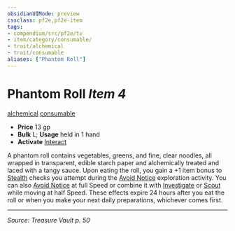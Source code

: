 ```yaml
---
obsidianUIMode: preview
cssclass: pf2e,pf2e-item
tags:
- compendium/src/pf2e/tv
- item/category/consumable/
- trait/alchemical
- trait/consumable
aliases: ["Phantom Roll"]
---
```

# Phantom Roll *Item 4*  
[alchemical](alchemical.md "Alchemical Item Trait")  [consumable](consumable.md "Consumable Item Trait")  

- **Price** 13 gp
- **Bulk** L; **Usage** held in 1 hand
- **Activate** [Interact](interact.md)

A phantom roll contains vegetables, greens, and fine, clear noodles, all wrapped in transparent, edible starch paper and alchemically treated and laced with a tangy sauce. Upon eating the roll, you gain a +1 item bonus to [Stealth](skills.md#Stealth) checks you attempt during the [Avoid Notice](avoid-notice.md) exploration activity. You can also [Avoid Notice](avoid-notice.md) at full Speed or combine it with [Investigate](investigate.md) or [Scout](Reference/Rules/Actions/scout.md) while moving at half Speed. These effects expire 24 hours after you eat the roll or when you make your next daily preparations, whichever comes first.


---
*Source: Treasure Vault p. 50*